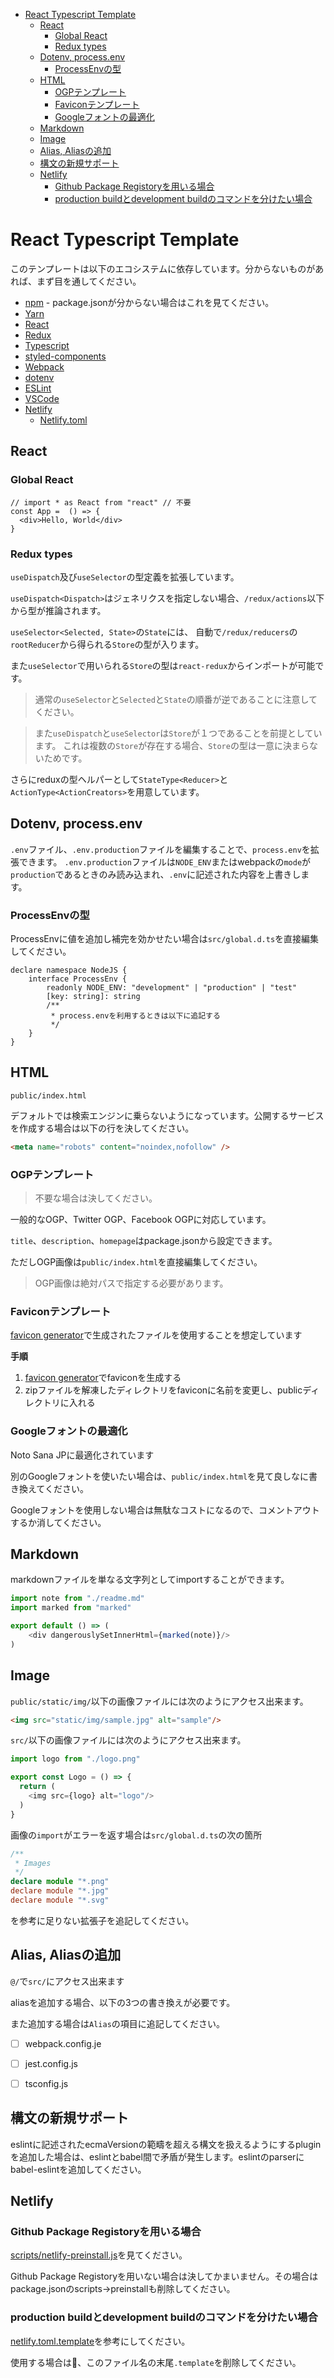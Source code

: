 - [React Typescript Template](#react-typescript-template)
  - [React](#react)
    - [Global React](#global-react)
    - [Redux types](#redux-types)
  - [Dotenv, process.env](#dotenv-processenv)
    - [ProcessEnvの型](#processenv%e3%81%ae%e5%9e%8b)
  - [HTML](#html)
    - [OGPテンプレート](#ogp%e3%83%86%e3%83%b3%e3%83%97%e3%83%ac%e3%83%bc%e3%83%88)
    - [Faviconテンプレート](#favicon%e3%83%86%e3%83%b3%e3%83%97%e3%83%ac%e3%83%bc%e3%83%88)
    - [Googleフォントの最適化](#google%e3%83%95%e3%82%a9%e3%83%b3%e3%83%88%e3%81%ae%e6%9c%80%e9%81%a9%e5%8c%96)
  - [Markdown](#markdown)
  - [Image](#image)
  - [Alias, Aliasの追加](#alias-alias%e3%81%ae%e8%bf%bd%e5%8a%a0)
  - [構文の新規サポート](#%e6%a7%8b%e6%96%87%e3%81%ae%e6%96%b0%e8%a6%8f%e3%82%b5%e3%83%9d%e3%83%bc%e3%83%88)
  - [Netlify](#netlify)
    - [Github Package Registoryを用いる場合](#github-package-registory%e3%82%92%e7%94%a8%e3%81%84%e3%82%8b%e5%a0%b4%e5%90%88)
    - [production buildとdevelopment buildのコマンドを分けたい場合](#production-build%e3%81%a8development-build%e3%81%ae%e3%82%b3%e3%83%9e%e3%83%b3%e3%83%89%e3%82%92%e5%88%86%e3%81%91%e3%81%9f%e3%81%84%e5%a0%b4%e5%90%88)

# React Typescript Template

このテンプレートは以下のエコシステムに依存しています。分からないものがあれば、まず目を通してください。

- [npm](https://docs.npmjs.com/files/package.json) - package.jsonが分からない場合はこれを見てください。
- [Yarn](https://yarnpkg.com/ja/docs/getting-started)
- [React](https://reactjs.org/docs/getting-started.html)
- [Redux](https://redux.js.org/introduction/getting-started)
- [Typescript](http://www.typescriptlang.org/docs/handbook/typescript-in-5-minutes.html)
- [styled-components](https://styled-components.com/docs/basics#getting-started)
- [Webpack](https://webpack.js.org/guides/getting-started/)
- [dotenv](https://github.com/motdotla/dotenv)
- [ESLint](https://eslint.org/docs/user-guide/getting-started)
- [VSCode](https://code.visualstudio.com/docs/getstarted/introvideos)
- [Netlify](https://docs.netlify.com/site-deploys/overview/#deploy-contexts)
  - [Netlify.toml](https://docs.netlify.com/configure-builds/file-based-configuration/#sample-file)


## React

### Global React

```tsx
// import * as React from "react" // 不要
const App =  () => {
  <div>Hello, World</div>
}
```

### Redux types

`useDispatch`及び`useSelector`の型定義を拡張しています。

`useDispatch<Dispatch>`はジェネリクスを指定しない場合、`/redux/actions`以下から型が推論されます。

`useSelector<Selected, State>`の`State`には、
自動で`/redux/reducers`の`rootReducer`から得られる`Store`の型が入ります。

また`useSelector`で用いられる`Store`の型は`react-redux`からインポートが可能です。

> 通常の`useSelector`と`Selected`と`State`の順番が逆であることに注意してください。

> また`useDispatch`と`useSelector`は`Store`が１つであることを前提としています。
> これは複数の`Store`が存在する場合、`Store`の型は一意に決まらないためです。

さらにreduxの型ヘルパーとして`StateType<Reducer>`と`ActionType<ActionCreators>`を用意しています。

## Dotenv, process.env

`.env`ファイル、`.env.production`ファイルを編集することで、`process.env`を拡張できます。
`.env.production`ファイルは`NODE_ENV`またはwebpackの`mode`が`production`であるときのみ読み込まれ、`.env`に記述された内容を上書きします。

### ProcessEnvの型

ProcessEnvに値を追加し補完を効かせたい場合は`src/global.d.ts`を直接編集してください。

```tsx
declare namespace NodeJS {
    interface ProcessEnv {
        readonly NODE_ENV: "development" | "production" | "test"
        [key: string]: string
        /**
         * process.envを利用するときは以下に追記する
         */
    }
}
```

## HTML

`public/index.html`

デフォルトでは検索エンジンに乗らないようになっています。公開するサービスを作成する場合は以下の行を決してください。

```html
<meta name="robots" content="noindex,nofollow" />
```

### OGPテンプレート

> 不要な場合は決してください。

一般的なOGP、Twitter OGP、Facebook OGPに対応しています。

`title`、`description`、`homepage`はpackage.jsonから設定できます。

ただしOGP画像は`public/index.html`を直接編集してください。

> OGP画像は絶対パスで指定する必要があります。

### Faviconテンプレート

[favicon generator](https://www.favicon-generator.org/)で生成されたファイルを使用することを想定しています

**手順**

1. [favicon generator](https://www.favicon-generator.org/)でfaviconを生成する
2. zipファイルを解凍したディレクトリをfaviconに名前を変更し、publicディレクトリに入れる

### Googleフォントの最適化

Noto Sana JPに最適化されています

別のGoogleフォントを使いたい場合は、`public/index.html`を見て良しなに書き換えてください。

Googleフォントを使用しない場合は無駄なコストになるので、コメントアウトするか消してください。

## Markdown

markdownファイルを単なる文字列としてimportすることができます。

```typescript
import note from "./readme.md"
import marked from "marked"

export default () => (
    <div dangerouslySetInnerHtml={marked(note)}/>
)
```

## Image

`public/static/img/`以下の画像ファイルには次のようにアクセス出来ます。

```html
<img src="static/img/sample.jpg" alt="sample"/>
```

`src/`以下の画像ファイルには次のようにアクセス出来ます。

```typescript
import logo from "./logo.png"

export const Logo = () => {
  return (
  	<img src={logo} alt="logo"/> 
  )
}
```

画像の`import`がエラーを返す場合は`src/global.d.ts`の次の箇所

```typescript
/**
 * Images
 */
declare module "*.png"
declare module "*.jpg"
declare module "*.svg"
```

を参考に足りない拡張子を追記してください。

## Alias, Aliasの追加

`@/`で`src/`にアクセス出来ます

aliasを追加する場合、以下の3つの書き換えが必要です。

また追加する場合は`Alias`の項目に追記してください。

- [ ] webpack.config.je

- [ ] jest.config.js
- [ ] tsconfig.js

## 構文の新規サポート

eslintに記述されたecmaVersionの範疇を超える構文を扱えるようにするpluginを追加した場合は、eslintとbabel間で矛盾が発生します。eslintのparserにbabel-eslintを追加してください。

## Netlify

### Github Package Registoryを用いる場合

[scripts/netlify-preinstall.js](https://github.com/matsuri-tech/react-typescript-template/blob/master/scripts/netlify-preinstall.js)を見てください。

Github Package Registoryを用いない場合は決してかまいません。その場合はpackage.jsonのscripts→preinstallも削除してください。

### production buildとdevelopment buildのコマンドを分けたい場合

[netlify.toml.template](https://github.com/matsuri-tech/react-typescript-template/blob/master/netlify.toml.template)を参考にしてください。

使用する場合は、このファイル名の末尾`.template`を削除してください。


